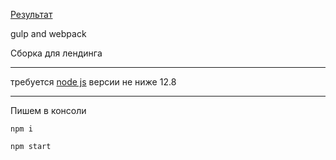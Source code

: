 [Результат](https://some-yummy-vse-media.netlify.app)

gulp and webpack

Сборка для лендинга
***
требуется [node js](https://nodejs.org/ru/) версии не ниже 12.8 
***
Пишем в консоли 

```
npm i
``` 

```
npm start
``` 

